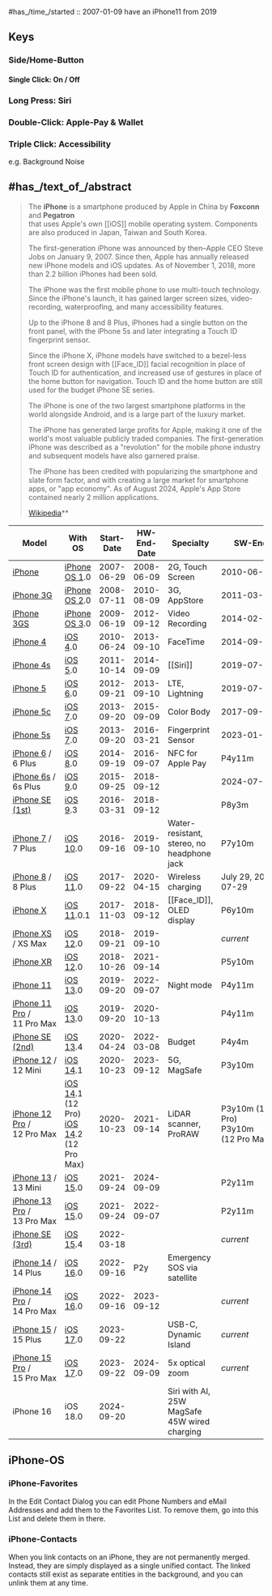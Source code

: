 
#has_/time_/started :: 2007-01-09 
have an iPhone11 from 2019 

## Keys 

### Side/Home-Button 

#### Single Click: On / Off 

### Long Press: Siri 

### Double-Click: Apple-Pay & Wallet 

### Triple Click: Accessibility 

e.g. Background Noise 

## #has_/text_of_/abstract 

> The **iPhone** is a smartphone produced by Apple in China by **Foxconn** and **Pegatron**  
> that uses Apple's own [[iOS]] mobile operating system. 
> Components are also produced in Japan, Taiwan and South Korea. 
> 
> The first-generation iPhone was announced by then–Apple CEO Steve Jobs 
> on January 9, 2007. 
> Since then, Apple has annually released new iPhone models and iOS updates. 
> As of November 1, 2018, more than 2.2 billion iPhones had been sold.
>
> The iPhone was the first mobile phone to use multi-touch technology. 
> Since the iPhone's launch, it has gained larger screen sizes, 
> video-recording, waterproofing, and many accessibility features. 
> 
> Up to the iPhone 8 and 8 Plus, iPhones had a single button on the front panel, 
> with the iPhone 5s and later integrating a Touch ID fingerprint sensor. 
> 
> Since the iPhone X, iPhone models have switched to a bezel-less front screen design 
> with [[Face_ID]] facial recognition in place of Touch ID for authentication, 
> and increased use of gestures in place of the home button for navigation. 
> Touch ID and the home button are still used for the budget iPhone SE series.
>
> The iPhone is one of the two largest smartphone platforms in the world 
> alongside Android, and is a large part of the luxury market. 
> 
> The iPhone has generated large profits for Apple, 
> making it one of the world's most valuable publicly traded companies. 
> The first-generation iPhone was described as a "revolution" 
> for the mobile phone industry and subsequent models have also garnered praise. 
> 
> The iPhone has been credited with popularizing the smartphone and slate form factor, 
> and with creating a large market for smartphone apps, or "app economy". 
> As of August 2024, Apple's App Store contained nearly 2 million applications.
>
> [Wikipedia](https://en.wikipedia.org/wiki/IPhone)**

| Model                                                                                                    | With OS                                                                                                                                        | Start-Date | HW-End-Date | Specialty                                     | SW-End                                   | Final OS                                                                   | HW Lifespan |
| -------------------------------------------------------------------------------------------------------- | ---------------------------------------------------------------------------------------------------------------------------------------------- | ---------- | ----------- | --------------------------------------------- | ---------------------------------------- | -------------------------------------------------------------------------- | ----------- |
| [iPhone](https://en.wikipedia.org/wiki/IPhone_(1st_generation) "IPhone (1st generation)")                | [iPhone OS 1](https://en.wikipedia.org/wiki/IPhone_OS_1 "IPhone OS 1").0                                                                       | 2007-06-29 | 2008-06-09  | 2G, Touch Screen                              | 2010-06-21                               | [iPhone OS 3](https://en.wikipedia.org/wiki/IPhone_OS_3 "IPhone OS 3").1.3 | P2y11m      |
| [iPhone 3G](https://en.wikipedia.org/wiki/IPhone_3G "IPhone 3G")                                         | [iPhone OS 2](https://en.wikipedia.org/wiki/IPhone_OS_2 "IPhone OS 2").0                                                                       | 2008-07-11 | 2010-08-09  | 3G, AppStore                                  | 2011-03-03                               | [iOS 4](https://en.wikipedia.org/wiki/IOS_4 "IOS 4").2.1                   | P2y7m       |
| [iPhone 3GS](https://en.wikipedia.org/wiki/IPhone_3GS "IPhone 3GS")                                      | [iPhone OS 3](https://en.wikipedia.org/wiki/IPhone_OS_3 "IPhone OS 3").0                                                                       | 2009-06-19 | 2012-09-12  | Video Recording                               | 2014-02-21                               | [iOS 6](https://en.wikipedia.org/wiki/IOS_6 "IOS 6").1.3  <br>(6.1.6)      | P4y2m       |
| [iPhone 4](https://en.wikipedia.org/wiki/IPhone_4 "IPhone 4")                                            | [iOS 4](https://en.wikipedia.org/wiki/IOS_4 "IOS 4").0                                                                                         | 2010-06-24 | 2013-09-10  | FaceTime                                      | 2014-09-17                               | [iOS 7](https://en.wikipedia.org/wiki/IOS_7 "IOS 7").1.2                   | P4y2m       |
| [iPhone 4s](https://en.wikipedia.org/wiki/IPhone_4s "IPhone 4s")                                         | [iOS 5](https://en.wikipedia.org/wiki/IOS_5 "IOS 5").0                                                                                         | 2011-10-14 | 2014-09-09  | [[Siri]]                                      | 2019-07-22                               | [iOS 9](https://en.wikipedia.org/wiki/IOS_9 "IOS 9").3.5  <br>(9.3.6)      | P4y10m      |
| [iPhone 5](https://en.wikipedia.org/wiki/IPhone_5 "IPhone 5")                                            | [iOS 6](https://en.wikipedia.org/wiki/IOS_6 "IOS 6").0                                                                                         | 2012-09-21 | 2013-09-10  | LTE, Lightning                                | 2019-07-22                               | [iOS 10](https://en.wikipedia.org/wiki/IOS_10 "IOS 10").3.3  <br>(10.3.4)  | P4y11m      |
| [iPhone 5c](https://en.wikipedia.org/wiki/IPhone_5c "IPhone 5c")                                         | [iOS 7](https://en.wikipedia.org/wiki/IOS_7 "IOS 7").0                                                                                         | 2013-09-20 | 2015-09-09  | Color Body                                    | 2017-09-19                               | [iOS 10](https://en.wikipedia.org/wiki/IOS_10 "IOS 10").3.3                | P3y11m      |
| [iPhone 5s](https://en.wikipedia.org/wiki/IPhone_5s "IPhone 5s")                                         | [iOS 7](https://en.wikipedia.org/wiki/IOS_7 "IOS 7").0                                                                                         | 2013-09-20 | 2016-03-21  | Fingerprint Sensor                            | 2023-01-23                               | [iOS 12](https://en.wikipedia.org/wiki/IOS_12 "IOS 12").4.1  <br>(12.5.7)  | P5y11m      |
| [iPhone 6](https://en.wikipedia.org/wiki/IPhone_6 "IPhone 6") / 6 Plus                                   | [iOS 8](https://en.wikipedia.org/wiki/IOS_8 "IOS 8").0                                                                                         | 2014-09-19 | 2016-09-07  | NFC for Apple Pay                             | P4y11m                                   |                                                                            | **P3y**     |
| [iPhone 6s](https://en.wikipedia.org/wiki/IPhone_6s "IPhone 6s") / 6s Plus                               | [iOS 9](https://en.wikipedia.org/wiki/IOS_9 "IOS 9").0                                                                                         | 2015-09-25 | 2018-09-12  |                                               | 2024-07-29                               | [iOS 15](https://en.wikipedia.org/wiki/IOS_15 "IOS 15").6.1 (15.8.3)       | P8y10m      |
| [iPhone SE (1st)](https://en.wikipedia.org/wiki/IPhone_SE_(1st_generation) "IPhone SE (1st generation)") | [iOS 9](https://en.wikipedia.org/wiki/IOS_9 "IOS 9").3                                                                                         | 2016-03-31 | 2018-09-12  |                                               | P8y3m                                    | **P5y10m**                                                                 |             |
| [iPhone 7](https://en.wikipedia.org/wiki/IPhone_7 "IPhone 7") / 7 Plus                                   | [iOS 10](https://en.wikipedia.org/wiki/IOS_10 "IOS 10").0                                                                                      | 2016-09-16 | 2019-09-10  | Water-resistant, stereo, no headphone jack    | P7y10m                                   | **P4y10m**                                                                 |             |
| [iPhone 8](https://en.wikipedia.org/wiki/IPhone_8 "IPhone 8") / 8 Plus                                   | [iOS 11](https://en.wikipedia.org/wiki/IOS_11 "IOS 11").0                                                                                      | 2017-09-22 | 2020-04-15  | Wireless charging                             | July 29, 2024-07-29                      | [iOS 16](https://en.wikipedia.org/wiki/IOS_16 "IOS 16").6.1  <br>(16.7.9)  | P6y11m      |
| [iPhone X](https://en.wikipedia.org/wiki/IPhone_X "IPhone X")                                            | [iOS 11](https://en.wikipedia.org/wiki/IOS_11 "IOS 11").0.1                                                                                    | 2017-11-03 | 2018-09-12  | [[Face_ID]], OLED display                     | P6y10m                                   | **P6y1 month**                                                             |             |
| [iPhone XS](https://en.wikipedia.org/wiki/IPhone_XS "IPhone XS") / XS Max                                | [iOS 12](https://en.wikipedia.org/wiki/IOS_12 "IOS 12").0                                                                                      | 2018-09-21 | 2019-09-10  |                                               | _current_                                | _[latest iOS](https://en.wikipedia.org/wiki/IOS_17 "IOS 17")_              | 6 years     |
| [iPhone XR](https://en.wikipedia.org/wiki/IPhone_XR "IPhone XR")                                         | [iOS 12](https://en.wikipedia.org/wiki/IOS_12 "IOS 12").0                                                                                      | 2018-10-26 | 2021-09-14  |                                               | P5y10m                                   | **P3y                                                                      |             |
| [iPhone 11](https://en.wikipedia.org/wiki/IPhone_11 "IPhone 11")                                         | [iOS 13](https://en.wikipedia.org/wiki/IOS_13 "IOS 13").0                                                                                      | 2019-09-20 | 2022-09-07  | Night mode                                    | P4y11m                                   | **P2y**                                                                    |             |
| [iPhone 11 Pro](https://en.wikipedia.org/wiki/IPhone_11_Pro "IPhone 11 Pro") / 11 Pro Max                | [iOS 13](https://en.wikipedia.org/wiki/IOS_13 "IOS 13").0                                                                                      | 2019-09-20 | 2020-10-13  |                                               | P4y11m                                   | **P3y11m**                                                                 |             |
| [iPhone SE (2nd)](https://en.wikipedia.org/wiki/IPhone_SE_(2nd_generation) "IPhone SE (2nd generation)") | [iOS 13](https://en.wikipedia.org/wiki/IOS_13 "IOS 13").4                                                                                      | 2020-04-24 | 2022-03-08  | Budget                                        | P4y4m                                    | **P2y6m**                                                                  |             |
| [iPhone 12](https://en.wikipedia.org/wiki/IPhone_12 "IPhone 12") / 12 Mini                               | [iOS 14](https://en.wikipedia.org/wiki/IOS_14 "IOS 14").1                                                                                      | 2020-10-23 | 2023-09-12  | 5G, MagSafe                                   | P3y10m                                   | **P2y**                                                                    |             |
| [iPhone 12 Pro](https://en.wikipedia.org/wiki/IPhone_12_Pro "IPhone 12 Pro") / 12 Pro Max                | [iOS 14](https://en.wikipedia.org/wiki/IOS_14 "IOS 14").1 (12 Pro)  <br>[iOS 14](https://en.wikipedia.org/wiki/IOS_14 "IOS 14").2 (12 Pro Max) | 2020-10-23 | 2021-09-14  | LiDAR scanner, ProRAW                         | P3y10m (12 Pro)  <br>P3y10m (12 Pro Max) | **P3y**                                                                    |             |
| [iPhone 13](https://en.wikipedia.org/wiki/IPhone_13 "IPhone 13") / 13 Mini                               | [iOS 15](https://en.wikipedia.org/wiki/IOS_15 "IOS 15").0                                                                                      | 2021-09-24 | 2024-09-09  |                                               | P2y11m                                   | **P1y**                                                                    |             |
| [iPhone 13 Pro](https://en.wikipedia.org/wiki/IPhone_13_Pro "IPhone 13 Pro") / 13 Pro Max                | [iOS 15](https://en.wikipedia.org/wiki/IOS_15 "IOS 15").0                                                                                      | 2021-09-24 | 2022-09-07  |                                               | P2y11m                                   | **P2y**                                                                    |             |
| [iPhone SE (3rd)](https://en.wikipedia.org/wiki/IPhone_SE_(3rd_generation) "IPhone SE (3rd generation)") | [iOS 15](https://en.wikipedia.org/wiki/IOS_15 "IOS 15").4                                                                                      | 2022-03-18 |             |                                               | _current_                                | _latest iOS_                                                               | P2y5m       |
| [iPhone 14](https://en.wikipedia.org/wiki/IPhone_14 "IPhone 14") / 14 Plus                               | [iOS 16](https://en.wikipedia.org/wiki/IOS_16 "IOS 16").0                                                                                      | 2022-09-16 | P2y         | Emergency SOS via satellite                   |                                          |                                                                            |             |
| [iPhone 14 Pro](https://en.wikipedia.org/wiki/IPhone_14_Pro "IPhone 14 Pro") / 14 Pro Max                | [iOS 16](https://en.wikipedia.org/wiki/IOS_16 "IOS 16").0                                                                                      | 2022-09-16 | 2023-09-12  |                                               | _current_                                | _latest iOS_                                                               | P2y         |
| [iPhone 15](https://en.wikipedia.org/wiki/IPhone_15 "IPhone 15") / 15 Plus                               | [iOS 17](https://en.wikipedia.org/wiki/IOS_17 "IOS 17").0                                                                                      | 2023-09-22 |             | USB-C, Dynamic Island                         | _current_                                | _latest iOS_                                                               | P1y         |
| [iPhone 15 Pro](https://en.wikipedia.org/wiki/IPhone_15_Pro "IPhone 15 Pro") / 15 Pro Max                | [iOS 17](https://en.wikipedia.org/wiki/IOS_17 "IOS 17").0                                                                                      | 2023-09-22 | 2024-09-09  | 5x optical zoom                               | _current_                                | _latest iOS_                                                               | P1y         |
| iPhone 16                                                                                                | iOS 18.0                                                                                                                                       | 2024-09-20 |             | Siri with AI, 25W MagSafe  45W wired charging |                                          |                                                                            |             |

## iPhone-OS

### iPhone-Favorites 

In the Edit Contact Dialog you can edit Phone Numbers and eMail Addresses and add them to the Favorites List. 
To remove them, go into this List and delete them in there. 

### iPhone-Contacts 
When you link contacts on an iPhone, they are not permanently merged. Instead, they are simply displayed as a single unified contact. The linked contacts still exist as separate entities in the background, and you can unlink them at any time.

